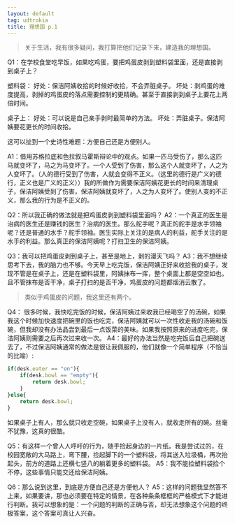 ```yaml
---
layout: default
tag: udtrokia
title: 理想国 p.1
---
```


> 关于生活，我有很多疑问，我打算把他们记录下来，建造我的理想国。

Q1：在学校食堂吃早饭，如果吃鸡蛋，要把鸡蛋皮剥到塑料袋里面，还是直接剥到桌子上？

塑料袋：
好处：保洁阿姨收拾的时候好收拾，不会弄脏桌子。
坏处：剥鸡蛋的难度提高，剥掉的鸡蛋皮的落点需要控制的更精确。甚至于直接剥到桌子上要花上两倍时间。

桌子上：
好处：可以说是自己亲手剥时最简单的方法。
坏处：弄脏桌子。保洁阿姨要花更长的时间收拾。

这可以扯到一个史诗性难题：方便自己还是方便别人。

A1：借用苏格拉底和色拉叙马霍斯辩论中的观点。如果一匹马受伤了，那么这匹马就变坏了，马之为马变坏了。一个人受到了伤害，那么这个人就变坏了，人之为人变坏了。（人的德行受到了伤害，人就会变得不正义。（这里的德行是广义的德行，正义也是广义的正义））我的所做作为需要保洁阿姨花更长的时间来清理桌子，保洁阿姨受到了伤害，保洁阿姨就变坏了，人之为人变坏了。使别人变的不正义，那么我的行为是不正义的。

Q2：所以我正确的做法就是把鸡蛋皮剥到塑料袋里面吗？
A2：一个真正的医生是治病的医生还是赚钱的医生？治病的医生。那么舵手呢？真正的舵手是水手领袖呢？还是普通的水手？舵手领袖。医生实际上关注的是病人的利益，舵手关注的是水手的利益。那么真正的保洁阿姨呢？打扫卫生的保洁阿姨。

Q3：我可以把鸡蛋皮剥到桌子上，甚至是地上，剥的漫天飞吗？
A3：我不想继续思考下去，我的脑力也不够。今天早上吃完饭，保洁阿姨正好来收拾我的桌子，发现不管是在桌子上，还是在塑料袋里，阿姨抹布一挥，整个桌面上都是空空如也。且不管抹布是否干净，桌子打扫的是否干净，鸡蛋皮的问题都烟消云散了。

> 类似于鸡蛋皮的问题，我这里还有两个。

Q4： 很多时候，我快吃完饭的时候，保洁阿姨过来收我已经喝空了的汤碗，如果我这个时候加快速度把碗里的饭也吃完，保洁阿姨就可以一次性收走我的汤碗和饭碗，但我却没有办法品尝到最后一点饭菜的美味。如果我按照原来的进度吃完，保洁阿姨则需要之后再次过来收一次。
A4：最好的办法当然是吃完饭后自己把碗送去了，不过保洁阿姨通常的做法是很让我佩服的，他们就像一个简单程序（不恰当的比喻）:

```js
if(desk.eater == "on"){
    if(desk.bowl == "empty"){
        return desk.bowl;
    }
}else{
    return desk.bowl;
}
```

如果桌子上有人，那么就只收走空碗，如果桌子上没有人，就收走所有的碗。丝毫不犹豫，这真的很酷。

Q5：有这样一个曾人人呼吁的行为，随手捡起身边的一片纸。我是尝试过的，在校园宽敞的大马路上，弯下腰，捡起脚下的一个塑料袋，将其送入垃圾桶，再次抬起头，前方的道路上还横七竖八的躺着更多的塑料袋。
    A5：我不能捡塑料袋捡个不停，这些事情只能交还给保洁阿姨。

Q6：那么说到这里，到底是方便自己还是方便他人？
A5：这样的问题我显然答不上来，如果要讲，那也必须要在特定的情景，在各种条条框框的严格模式下才能进行判断。我可以想象的是：一个问题的判断的正确与否，却无法想象这个问题的终极答案，这个答案可真让人兴奋。
